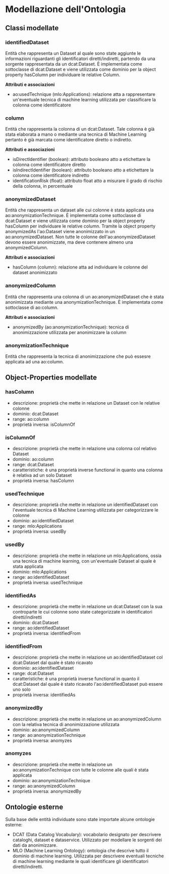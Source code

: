 # Modellazione dell'Ontologia

## Classi modellate

### identifiedDataset
Entità che rappresenta un Dataset al quale sono state aggiunte le informazioni riguardanti gli identificatori diretti/indiretti, partendo da una sorgente rappresentata da un dcat:Dataset.
È implementata come sottoclasse di dcat:Dataset e viene utilizzata come dominio per la object property hasColumn per individuare le relative Column.

**Attributi e associazioni**
- ao:usedTechnique (mlo:Applications): relazione atta a rappresentare un'eventuale tecnica di machine learning utilizzata per classificare la colonna come identificatore

### column
Entità che rappresenta la colonna di un dcat:Dataset. Tale colonna è già stata elaborata a mano o mediante una tecnica di Machine Learning pertanto è già marcata come identificatore diretto o indiretto.

**Attributi e associazioni**
- isDirectIdentifier (boolean): attributo booleano atto a etichettare la colonna come identificatore diretto 
- isIndirectIdentifier (boolean): attributo booleano atto a etichettare la colonna come identificatore indiretto
- identificationRisk (float): attributo float atto a misurare il grado di rischio della colonna, in percentuale

### anonymizedDataset
Entità che rappresenta un dataset alle cui colonne è stata applicata una ao:anonymizationTechnique. 
È implementata come sottoclasse di dcat:Dataset e viene utilizzata come dominio per la object property hasColumn per individuare le relative column. Tramite la object property anonymizedAs l'ao:Dataset viene anonimizzato in un ao:anonymizedDataset. Non tutte le colonne dell'ao:anonymizedDataset devono essere anonimizzate, ma deve contenere almeno una anonymizedColumn.

**Attributi e associazioni**
- hasColumn (column): relazione atta ad individuare le colonne del dataset anonimizzato

### anonymizedColumn
Entità che rappresenta una colonna di un ao:anonymizedDataset che è stata anonimizzata mediante una anonymizationTechnique. È implementata come sottoclasse di ao:column.

**Attributi e associazioni**
- anonymizedBy (ao:anonymizationTechnique): tecnica di anonimizzazione utilizzata per anonimizzare la column

### anonymizationTechnique
Entità che rappresenta la tecnica di anonimizzazione che può essesre applicata ad una ao:column.

## Object-Properties modellate

### hasColumn
- descrizione: proprietà che mette in relazione un Dataset con le relative colonne
- dominio: dcat:Dataset
- range: ao:column
- proprietà inversa: isColumnOf

### isColumnOf
- descrizione: proprietà che mette in relazione una colonna col relativo Dataset
- dominio: ao:column
- range: dcat:Dataset
- caratteristiche: è una proprietà inverse functional in quanto una colonna è relativa ad un solo Dataset
- proprietà inversa: hasColumn

### usedTechnique
- descrizione: proprietà che mette in relazione un identifiedDataset con l'eventuale tecnica di Machine Learning utilizzata per categorizzare le colonne
- dominio: ao:identifiedDataset
- range: mlo:Applications
- proprietà inversa: usedBy

### usedBy
- descrizione: proprietà che mette in relazione un mlo:Applications, ossia una tecnica di machine learning, con un'eventuale Dataset al quale è stata applicata 
- dominio: mlo:Applications
- range: ao:identifiedDataset
- proprietà inversa: usedTechnique

### identifiedAs
- descrizione: proprietà che mette in relazione un dcat:Dataset con la sua controparte le cui colonne sono state categorizzate in identificatori diretti/indiretti
- dominio: dcat:Dataset
- range: ao:identifiedDataset
- proprietà inversa: identifiedFrom

### identifiedFrom
- descrizione: proprietà che mette in relazione un ao:identifiedDataset col dcat:Dataset dal quale è stato ricavato
- dominio: ao:identifiedDataset
- range: dcat:Dataset
- caratteristiche: è una proprietà inverse functional in quanto il dcat:Dataset dal quale è stato ricavato l'ao:identifiedDataset può essere uno solo
- proprietà inversa: identifiedAs

### anonymizedBy
- descrizione: proprietà che mette in relazione un ao:anonymizedColumn con la relativa tecnica di anonimizzazione utilizzata
- dominio: ao:anonymizedColumn
- range: ao:anonymizationTechnique
- proprietà inversa: anomyzes

### anomyzes
- descrizione: proprietà che mette in relazione un ao:anonymizationTechnique con tutte le colonne alle quali è stata applicata
- dominio: ao:anonymizationTechnique
- range: ao:anonymizedColumn
- proprietà inversa: anonymizedBy

## Ontologie esterne
Sulla base delle entità individuate sono state importate alcune ontologie esterne:
- DCAT (Data Catalog Vocabulary): vocabolario designato per descrivere cataloghi, dataset e dataservice. Utilizzato per modellare le sorgenti dei dati da anonimizzare.
- MLO (Machine Learning Ontology): ontologia che descrive tutto il dominio di machine learning. Utilizzata per descrivere eventuali tecniche di machine learning mediante le quali identificare gli identificatori diretti/indiretti.
